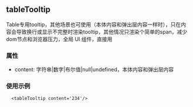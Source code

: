 ## tableTooltip
Table专用tooltip，其他场景也可使用（本体内容和弹出层内容一样时），只在内容会导致换行或显示不完整时渲染tooltip，其他情况只渲染个简单的span，减少dom节点和浏览器压力，全局 UI 组件，直接用

### 属性

- content: 字符串|数字|布尔值|null|undefined，本体内容和弹出层内容

### 使用示例

```
  <tableTooltip content='234'/>
```